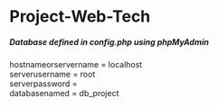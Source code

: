 # Project-Web-Tech

<h5>Database defined in config.php using phpMyAdmin</h5>
<p>hostnameorservername = localhost
  <br>
  serverusername = root
  <br>
  serverpassword = 
  <br>
  databasenamed = db_project
</p>
